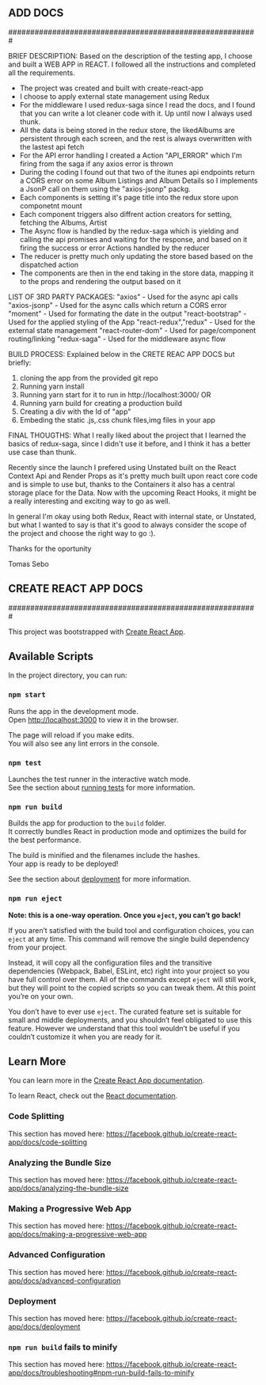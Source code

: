 ## ADD DOCS

#########################################################

BRIEF DESCRIPTION:
Based on the description of the testing app, I choose and built a
WEB APP in REACT. I followed all the instructions and completed all the
requirements.

- The project was created and built with create-react-app
- I choose to apply external state management using Redux
- For the middleware I used redux-saga since I read the docs, and I found that you can write a lot cleaner code with it. Up until now I always used thunk.
- All the data is being stored in the redux store, the likedAlbums are
  persistent through each screen, and the rest is always overwritten with
  the lastest api fetch
- For the API error handling I created a Action "API_ERROR" which I'm firing from the saga if any axios error is thrown
- During the coding I found out that two of the itunes api endpoints return a CORS error on some Album Listings and Album Details so I implements a JsonP call on them using the "axios-jsonp" packg.
- Each components is setting it's page title into the redux store upon componetnt mount
- Each component triggers also diffrent action creators for setting, fetching the Albums, Artist
- The Async flow is handled by the redux-saga which is yielding and calling the api promises and waiting for the response, and based on it firing the success or error Actions handled by the reducer
- The reducer is pretty much only updating the store based based on the dispatched action
- The components are then in the end taking in the store data, mapping it to the props and rendering the output based on it

LIST OF 3RD PARTY PACKAGES:
"axios" - Used for the async api calls
"axios-jsonp" - Used for the async calls which return a CORS error
"moment" - Used for formating the date in the output
"react-bootstrap" - Used for the applied styling of the App
"react-redux","redux" - Used for the external state management
"react-router-dom" - Used for page/component routing/linking
"redux-saga" - Used for the middleware async flow

BUILD PROCESS:
Explained below in the CRETE REAC APP DOCS but briefly:

1. cloning the app from the provided git repo
2. Running yarn install
3. Running yarn start for it to run in http://localhost:3000/
   OR
4. Running yarn build for creating a production build
5. Creating a div with the Id of "app"
6. Embeding the static .js,.css chunk files,img files in your app

FINAL THOUGTHS:
What I really liked about the project that I learned the basics of redux-saga, since I didn't use it before, and I think it has a better use case than thunk.

Recently since the launch I prefered using Unstated built on the React Context Api and Render Props as it's pretty much built upon react core code and is simple to use but, thanks to the Containers it also has a central storage place for the Data. Now with the upcoming React Hooks, it might be a really interesting and exciting way to go as well.

In general I'm okay using both Redux, React with internal state, or Unstated, but what I wanted to say is that it's good to always consider the scope of the project and choose the right way to go :).

Thanks for the oportunity

Tomas Sebo

## CREATE REACT APP DOCS

#########################################################

This project was bootstrapped with [Create React App](https://github.com/facebook/create-react-app).

## Available Scripts

In the project directory, you can run:

### `npm start`

Runs the app in the development mode.<br>
Open [http://localhost:3000](http://localhost:3000) to view it in the browser.

The page will reload if you make edits.<br>
You will also see any lint errors in the console.

### `npm test`

Launches the test runner in the interactive watch mode.<br>
See the section about [running tests](https://facebook.github.io/create-react-app/docs/running-tests) for more information.

### `npm run build`

Builds the app for production to the `build` folder.<br>
It correctly bundles React in production mode and optimizes the build for the best performance.

The build is minified and the filenames include the hashes.<br>
Your app is ready to be deployed!

See the section about [deployment](https://facebook.github.io/create-react-app/docs/deployment) for more information.

### `npm run eject`

**Note: this is a one-way operation. Once you `eject`, you can’t go back!**

If you aren’t satisfied with the build tool and configuration choices, you can `eject` at any time. This command will remove the single build dependency from your project.

Instead, it will copy all the configuration files and the transitive dependencies (Webpack, Babel, ESLint, etc) right into your project so you have full control over them. All of the commands except `eject` will still work, but they will point to the copied scripts so you can tweak them. At this point you’re on your own.

You don’t have to ever use `eject`. The curated feature set is suitable for small and middle deployments, and you shouldn’t feel obligated to use this feature. However we understand that this tool wouldn’t be useful if you couldn’t customize it when you are ready for it.

## Learn More

You can learn more in the [Create React App documentation](https://facebook.github.io/create-react-app/docs/getting-started).

To learn React, check out the [React documentation](https://reactjs.org/).

### Code Splitting

This section has moved here: https://facebook.github.io/create-react-app/docs/code-splitting

### Analyzing the Bundle Size

This section has moved here: https://facebook.github.io/create-react-app/docs/analyzing-the-bundle-size

### Making a Progressive Web App

This section has moved here: https://facebook.github.io/create-react-app/docs/making-a-progressive-web-app

### Advanced Configuration

This section has moved here: https://facebook.github.io/create-react-app/docs/advanced-configuration

### Deployment

This section has moved here: https://facebook.github.io/create-react-app/docs/deployment

### `npm run build` fails to minify

This section has moved here: https://facebook.github.io/create-react-app/docs/troubleshooting#npm-run-build-fails-to-minify
